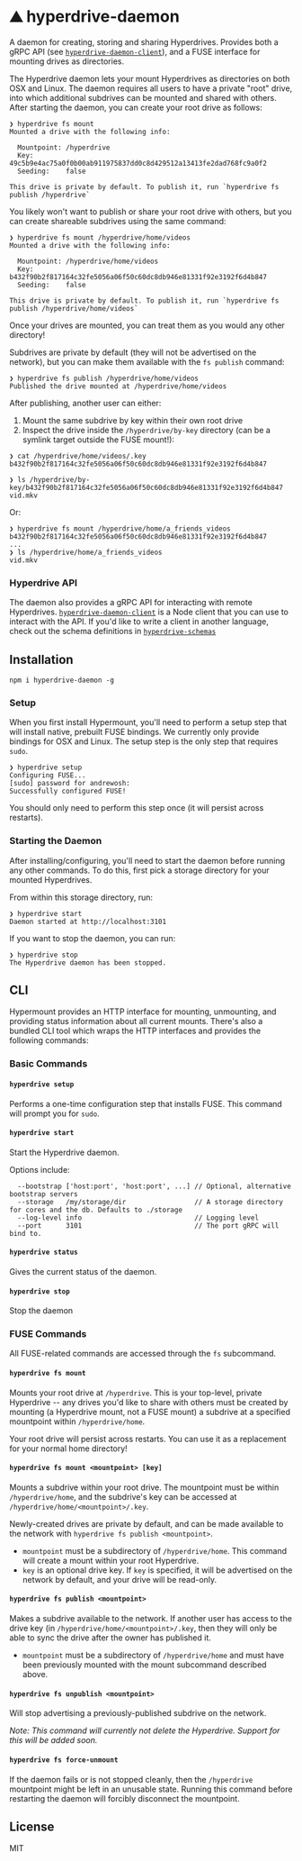 # ⛰️ hyperdrive-daemon
A daemon for creating, storing and sharing Hyperdrives. Provides both a gRPC API (see [`hyperdrive-daemon-client`](https://github.com/andrewosh/hyperdrive-daemon-client)), and a FUSE interface for mounting drives as directories.

The Hyperdrive daemon lets your mount Hyperdrives as directories on both OSX and Linux. The daemon requires all users to have a private "root" drive, into which additional subdrives can be mounted and shared with others. After starting the daemon, you can create your root drive as follows:
```
❯ hyperdrive fs mount
Mounted a drive with the following info:

  Mountpoint: /hyperdrive 
  Key:        49c5b9e4ac75a0f0b00ab911975837dd0c8d429512a13413fe2dad768fc9a0f2 
  Seeding:    false

This drive is private by default. To publish it, run `hyperdrive fs publish /hyperdrive` 
```

You likely won't want to publish or share your root drive with others, but you can create shareable subdrives using the same command:
```
❯ hyperdrive fs mount /hyperdrive/home/videos
Mounted a drive with the following info:

  Mountpoint: /hyperdrive/home/videos 
  Key:        b432f90b2f817164c32fe5056a06f50c60dc8db946e81331f92e3192f6d4b847 
  Seeding:    false

This drive is private by default. To publish it, run `hyperdrive fs publish /hyperdrive/home/videos` 
```

Once your drives are mounted, you can treat them as you would any other directory!

Subdrives are private by default (they will not be advertised on the network), but you can make them available with the `fs publish` command:
```
❯ hyperdrive fs publish /hyperdrive/home/videos
Published the drive mounted at /hyperdrive/home/videos
```

After publishing, another user can either:
1. Mount the same subdrive by key within their own root drive
2. Inspect the drive inside the `/hyperdrive/by-key` directory (can be a symlink target outside the FUSE mount!):
```
❯ cat /hyperdrive/home/videos/.key  
b432f90b2f817164c32fe5056a06f50c60dc8db946e81331f92e3192f6d4b847

❯ ls /hyperdrive/by-key/b432f90b2f817164c32fe5056a06f50c60dc8db946e81331f92e3192f6d4b847
vid.mkv
```
Or:
```
❯ hyperdrive fs mount /hyperdrive/home/a_friends_videos b432f90b2f817164c32fe5056a06f50c60dc8db946e81331f92e3192f6d4b847
...
❯ ls /hyperdrive/home/a_friends_videos 
vid.mkv
```

### Hyperdrive API
The daemon also provides a gRPC API for interacting with remote Hyperdrives. [`hyperdrive-daemon-client`](https://github.com/andrewosh/hyperdrive-daemon-client) is a Node client that you can use to interact with the API. If you'd like to write a client in another language, check out the schema definitions in [`hyperdrive-schemas`](https://github.com/andrewosh/hyperdrive-schemas)

## Installation
```
npm i hyperdrive-daemon -g
```

### Setup

When you first install Hypermount, you'll need to perform a setup step that will install native, prebuilt FUSE bindings. We currently only provide bindings for OSX and Linux. The setup step is the only step that requires `sudo`.
```
❯ hyperdrive setup
Configuring FUSE...
[sudo] password for andrewosh:
Successfully configured FUSE!
```

You should only need to perform this step once (it will persist across restarts).

### Starting the Daemon

After installing/configuring, you'll need to start the daemon before running any other commands. To do this, first pick a storage directory for your mounted Hyperdrives.

From within this storage directory, run:
```
❯ hyperdrive start
Daemon started at http://localhost:3101
```

If you want to stop the daemon, you can run:
```
❯ hyperdrive stop
The Hyperdrive daemon has been stopped.
```

## CLI

Hypermount provides an HTTP interface for mounting, unmounting, and providing status information about all current mounts. There's also a bundled CLI tool which wraps the HTTP interfaces and provides the following commands:

### Basic Commands 
#### `hyperdrive setup`
Performs a one-time configuration step that installs FUSE. This command will prompt you for `sudo`.

#### `hyperdrive start`
Start the Hyperdrive daemon.

Options include:
```
  --bootstrap ['host:port', 'host:port', ...] // Optional, alternative bootstrap servers
  --storage   /my/storage/dir                 // A storage directory for cores and the db. Defaults to ./storage
  --log-level info                            // Logging level
  --port      3101                            // The port gRPC will bind to.
```

#### `hyperdrive status`
Gives the current status of the daemon.

#### `hyperdrive stop`
Stop the daemon

### FUSE Commands
All FUSE-related commands are accessed through the `fs` subcommand. 

#### `hyperdrive fs mount`
Mounts your root drive at `/hyperdrive`. This is your top-level, private Hyperdrive -- any drives you'd like to share with others must be created by mounting (a Hyperdrive mount, not a FUSE mount) a subdrive at a specified mountpoint within `/hyperdrive/home`.

Your root drive will persist across restarts. You can use it as a replacement for your normal home directory!

#### `hyperdrive fs mount <mountpoint> [key]`
Mounts a subdrive within your root drive. The mountpoint must be within `/hyperdrive/home`, and the subdrive's key can be accessed at `/hyperdrive/home/<mountpoint>/.key`.

Newly-created drives are private by default, and can be made available to the network with `hyperdrive fs publish <mountpoint>`.

- `mountpoint` must be a subdirectory of `/hyperdrive/home`. This command will create a mount within your root Hyperdrive.
- `key` is an optional drive key. If `key` is specified, it will be advertised on the network by default, and your drive will be read-only.

#### `hyperdrive fs publish <mountpoint>`
Makes a subdrive available to the network. If another user has access to the drive key (in `/hyperdrive/home/<mountpoint>/.key`, then they will only be able to sync the drive after the owner has published it.

- `mountpoint` must be a subdirectory of `/hyperdrive/home` and must have been previously mounted with the mount subcommand described above.

#### `hyperdrive fs unpublish <mountpoint>`
Will stop advertising a previously-published subdrive on the network.

*Note: This command will currently not delete the Hyperdrive. Support for this will be added soon.*

#### `hyperdrive fs force-unmount`
If the daemon fails or is not stopped cleanly, then the `/hyperdrive` mountpoint might be left in an unusable state. Running this command before restarting the daemon will forcibly disconnect the mountpoint.

## License

MIT
